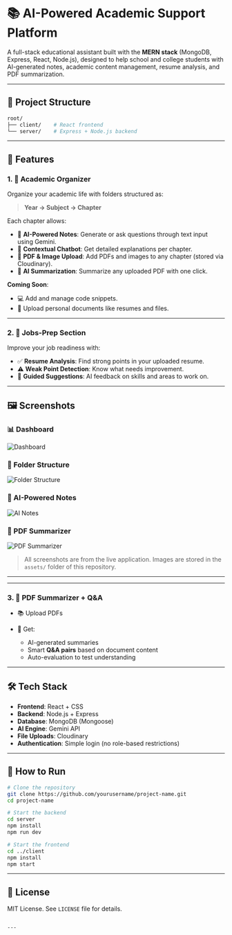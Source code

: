 
# 📚 AI-Powered Academic Support Platform

A full-stack educational assistant built with the **MERN stack** (MongoDB, Express, React, Node.js), designed to help school and college students with AI-generated notes, academic content management, resume analysis, and PDF summarization.

---

## 📂 Project Structure

```bash
root/
├── client/    # React frontend
└── server/    # Express + Node.js backend
````

---

## 🚀 Features

### 1. 📁 Academic Organizer

Organize your academic life with folders structured as:

> **Year → Subject → Chapter**

Each chapter allows:

* 📝 **AI-Powered Notes**: Generate or ask questions through text input using Gemini.
* 💬 **Contextual Chatbot**: Get detailed explanations per chapter.
* 📄 **PDF & Image Upload**: Add PDFs and images to any chapter (stored via Cloudinary).
* 📑 **AI Summarization**: Summarize any uploaded PDF with one click.

**Coming Soon**:

* 💻 Add and manage code snippets.
* 📂 Upload personal documents like resumes and files.

---

### 2. 🧠 Jobs-Prep Section

Improve your job readiness with:

* ✅ **Resume Analysis**: Find strong points in your uploaded resume.
* ⚠️ **Weak Point Detection**: Know what needs improvement.
* 🧭 **Guided Suggestions**: AI feedback on skills and areas to work on.

---

## 🖼️ Screenshots

### 📊 Dashboard
![Dashboard](assets/dashboard.png)

### 📂 Folder Structure
![Folder Structure](assets/folder-structure.png)

### 📝 AI-Powered Notes
![AI Notes](assets/ai-notes.png)

### 📄 PDF Summarizer
![PDF Summarizer](assets/pdf-summarizer.png)

> All screenshots are from the live application. Images are stored in the `assets/` folder of this repository.

---

---

### 3. 📄 PDF Summarizer + Q\&A

* 📚 Upload PDFs
* 🧠 Get:

  * AI-generated summaries
  * Smart **Q\&A pairs** based on document content
  * Auto-evaluation to test understanding

---

## 🛠️ Tech Stack

* **Frontend**: React + CSS
* **Backend**: Node.js + Express
* **Database**: MongoDB (Mongoose)
* **AI Engine**: Gemini API
* **File Uploads**: Cloudinary
* **Authentication**: Simple login (no role-based restrictions)

---

## 🧪 How to Run

```bash
# Clone the repository
git clone https://github.com/yourusername/project-name.git
cd project-name

# Start the backend
cd server
npm install
npm run dev

# Start the frontend
cd ../client
npm install
npm start
```

---

## 📃 License

MIT License. See `LICENSE` file for details.

```

---